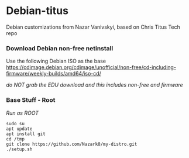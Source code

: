 # Debian-titus
Debian customizations from Nazar Vanivskyi, based on Chris Titus Tech repo
 
### Download Debian non-free netinstall

Use the following Debian ISO as the base <https://cdimage.debian.org/cdimage/unofficial/non-free/cd-including-firmware/weekly-builds/amd64/iso-cd/>

*do NOT grab the EDU download and this includes non-free and firmware*
### Base Stuff - Root

_Run as ROOT_
```
sudo su
apt update
apt install git
cd /tmp
git clone https://github.com/Nazark0/my-distro.git
./setup.sh
```